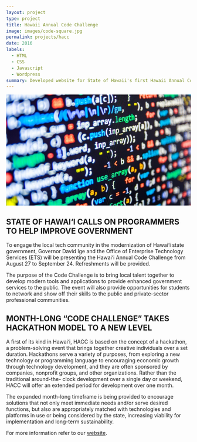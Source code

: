 ```yaml
---
layout: project
type: project
title: Hawaii Annual Code Challenge
image: images/code-square.jpg
permalink: projects/hacc
date: 2016
labels:
  - HTML
  - CSS
  - Javascript
  - Wordpress
summary: Developed website for State of Hawaii's first Hawaii Annual Code Challenge.
---
```

<img class="ui medium right floated rounded image" src="../images/code.jpg">

## STATE OF HAWAI‘I CALLS ON PROGRAMMERS TO HELP IMPROVE GOVERNMENT
To engage the local tech community in the modernization of Hawai‘i state government, Governor David Ige and the Office of Enterprise Technology Services (ETS) will be presenting the Hawai‘i Annual Code Challenge from August 27 to September 24. Refreshments will be provided.

The purpose of the Code Challenge is to bring local talent together to develop modern tools and applications to provide enhanced government services to the public. The event will also provide opportunities for students to network and show off their skills to the public and private-sector professional communities.

## MONTH-LONG “CODE CHALLENGE” TAKES HACKATHON MODEL TO A NEW LEVEL
A first of its kind in Hawai‘i, HACC is based on the concept of a hackathon, a problem-solving event that brings together creative individuals over a set duration. Hackathons serve a variety of purposes, from exploring a new technology or programming language to encouraging economic growth through technology development, and they are often sponsored by companies, nonprofit groups, and other organizations. Rather than the traditional around-the- clock development over a single day or weekend, HACC will offer an extended period for development over one month.

The expanded month-long timeframe is being provided to encourage solutions that not only meet immediate needs and/or serve desired functions, but also are appropriately matched with technologies and platforms in use or being considered by the state, increasing viability for implementation and long-term sustainability.

For more information refer to our [website](http://hacc.hawaii.gov/).

